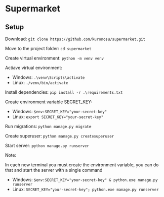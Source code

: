 # Supermarket

## Setup

Download: `git clone https://github.com/kuronosu/supermarket.git`

Move to the project folder: `cd supermarket`

Create virtual environment: `python -m venv venv`

Actiave virtual environment:
- Windows: `.\venv\Scripts\activate`
- Linux: `./venv/bin/activate`

Install dependencies: `pip install -r .\requirements.txt`

Create environment variable SECRET_KEY:

- Windows: `$env:SECRET_KEY="your-secret-key"`
- Linux: `export SECRET_KEY="your-secret-key"`

Run migrations: `python manage.py migrate`

Create superuser: `python manage.py createsuperuser`

Start server: `python manage.py runserver`

Note:

In each new terminal you must create the environment variable, you can do that and start the server with a single command

- Windows:  `$env:SECRET_KEY="your-secret-key" & python.exe manage.py runserver`
- Linux:  `SECRET_KEY="your-secret-key"; python.exe manage.py runserver`

